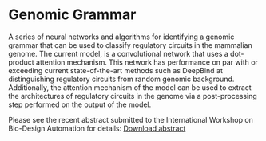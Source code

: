# Genomic Grammar
A series of neural networks and algorithms for identifying a genomic grammar that can be used to classify regulatory circuits in the mammalian genome. The current model, is a convolutional network that uses a dot-product attention mechanism. This network has performance on par with or exceeding current state-of-the-art methods such as DeepBind at distinguishing regulatory circuits from random genomic background. Additionally, the attention mechanism of the model can be used to extract the architectures of regulatory circuits in the genome via a post-processing step performed on the output of the model.

Please see the recent abstract submitted to the International Workshop on Bio-Design Automation for details: [Download abstract](https://jenhantao.github.io/files/2018-07-31_genomic_grammar.pdf)
